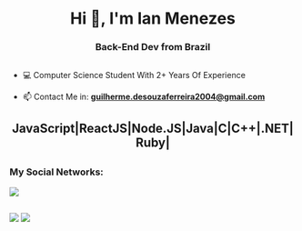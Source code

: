 <h1 align="center">Hi 👋, I'm Ian Menezes</h1>

<h3 align="center">Back-End Dev from Brazil</h3>

##

- 💻 Computer Science Student With 2+ Years Of Experience

- 📫 Contact Me in: **guilherme.desouzaferreira2004@gmail.com**

<h2 align="center">JavaScript|ReactJS|Node.JS|Java|C|C++|.NET|Ruby|</h2>

##

<h3 align="left">My Social Networks:</h3>

<div> 
  <a href="https://www.linkedin.com/in/guilherme-de-souza-ferza/" target="_blank"><img src="https://img.shields.io/badge/-LinkedIn-%230077B5?style=for-the-badge&logo=linkedin&logoColor=white" target="_blank"></a> 
</div>
 
##

<picture>
  <source
    srcset="https://github-readme-stats.vercel.app/api?username=GuilhermeFerza&show_icons=true&theme=dark"
    media="(prefers-color-scheme: dark)"
  />
  <source
    srcset="https://github-readme-stats.vercel.app/api?username=GuilhermeFerza&show_icons=true"
    media="(prefers-color-scheme: light), (prefers-color-scheme: no-preference)"
  />
  <img src="https://github-readme-stats.vercel.app/api?username=GuilhermeFerza&show_icons=true" />
</picture>
<picture>
  <source
    srcset="https://github-readme-stats.vercel.app/api/top-langs/?username=GuilhermeFerza&layout=donut&show_icons=true&theme=dark"
    media="(prefers-color-scheme: dark)"
  />
    <source
    srcset="https://github-readme-stats.vercel.app/api/top-langs/?username=GuilhermeFerza&layout=donut&show_icons=true"
    media="(prefers-color-scheme: light), (prefers-color-scheme: no-preference)"
  />
  <img src="https://github.com/GuilhermeFerza/github-readme-stats&show_icons=true" />
</picture>
